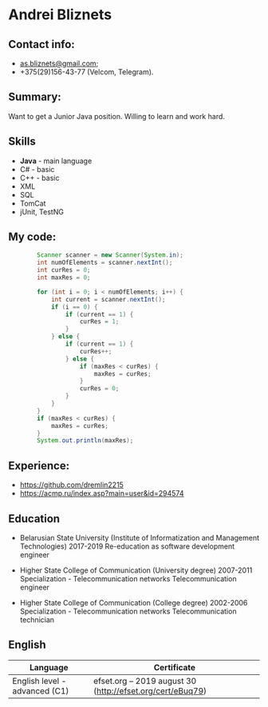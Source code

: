 # Andrei Bliznets

## Contact info:
   - as.bliznets@gmail.com;
   - +375(29)156-43-77 (Velcom, Telegram).
   
## Summary: 
Want to get a Junior Java position. Willing to learn and work hard.

## Skills
* **Java** - main language
* C# - basic
* C++ - basic
* XML
* SQL
* TomCat
* jUnit, TestNG

## My code:
```java
	    Scanner scanner = new Scanner(System.in);
        int numOfElements = scanner.nextInt();
        int curRes = 0;
        int maxRes = 0;

        for (int i = 0; i < numOfElements; i++) {
            int current = scanner.nextInt();
            if (i == 0) {
                if (current == 1) {
                    curRes = 1;
                }
            } else {
                if (current == 1) {
                    curRes++;
                } else {
                    if (maxRes < curRes) {
                        maxRes = curRes;
                    }
                    curRes = 0;
                }
            }
        }
        if (maxRes < curRes) {
            maxRes = curRes;
        }
        System.out.println(maxRes);
```

## Experience:
- https://github.com/dremlin2215
- https://acmp.ru/index.asp?main=user&id=294574

## Education 
- Belarusian State University (Institute of Informatization and Management Technologies)									2017-2019
Re-education as software development engineer	

- Higher State College of Communication (University degree)		2007-2011
Specialization - Telecommunication networks Telecommunication engineer

- Higher State College of Communication (College degree)		2002-2006
Specialization - Telecommunication networks Telecommunication technician

## English
Language | Certificate
------------ | -------------
English level - advanced (C1) | efset.org – 2019 august 30 (http://efset.org/cert/eBuq79)